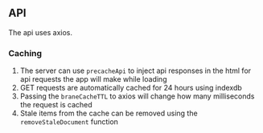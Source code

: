 ## API

The api uses axios.

### Caching

1) The server can use `precacheApi` to inject api responses in the html for api requests the app will make while loading
2) GET requests are automatically cached for 24 hours using indexdb
3) Passing the `braneCacheTTL` to axios will change how many milliseconds the request is cached
4) Stale items from the cache can be removed using the `removeStaleDocument` function
